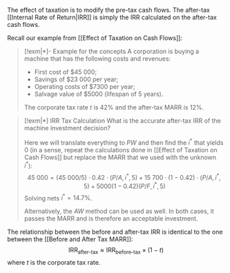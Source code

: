 The effect of taxation is to modify the pre-tax cash flows. The after-tax [[Internal Rate of Return|IRR]] is simply the IRR calculated on the after-tax cash flows. 

Recall our example from [[Effect of Taxation on Cash Flows]]:

>[!exm|*]- Example for the concepts
>A corporation is buying a machine that has the following costs and revenues:
>- First cost of $\$45\:000$;
>- Savings of $\$23\:000$ per year;
>- Operating costs of $\$7300$ per year;
>- Salvage value of $\$5000$ (lifespan of $5$ years).
>
>The corporate tax rate $t$ is $42\%$ and the after-tax MARR is $12\%$.

>[!exm|*]  IRR Tax Calculation
>What is the accurate after-tax IRR of the machine investment decision?
>
>Here we will translate everything to $PW$ and then find the $i^*$ that yields $0$ (in a sense, repeat the calculations done in [[Effect of Taxation on Cash Flows]] but replace the MARR that we used with the unknown $i^*$): $$45\:000 = (45\:000/5) \cdot 0.42 \cdot (P/A,i^*,5)+15\:700 \cdot (1-0.42) \cdot (P/A,i^*,5)+5000(1-0.42)(P/F,i^*,5)$$Solving nets $i^* = 14.7\%$.
>
>Alternatively, the $AW$ method can be used as well. In both cases, it passes the MARR and is therefore an acceptable investment.

The relationship between the before and after-tax IRR is identical to the one between the [[Before and After Tax MARR]]: $$\text{IRR}_{\text{after-tax}} \approx \text{IRR}_{\text{before-tax}} \times (1-t)$$where $t$ is the corporate tax rate.





